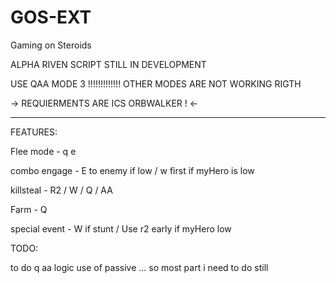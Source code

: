 # GOS-EXT
Gaming on Steroids

ALPHA RIVEN SCRIPT STILL IN DEVELOPMENT

USE QAA MODE 3 !!!!!!!!!!!!! OTHER MODES ARE NOT WORKING RIGTH

 -> REQUIERMENTS ARE ICS ORBWALKER ! <-

-------------------------------------------------

FEATURES:

Flee mode - q e 

combo engage - E to enemy if low / w first if myHero is low 

killsteal - R2 / W / Q / AA 

Farm - Q 

special event - W if stunt / Use r2 early if myHero low 

TODO:

to do q aa logic use of passive ... so most part i need to do still  
